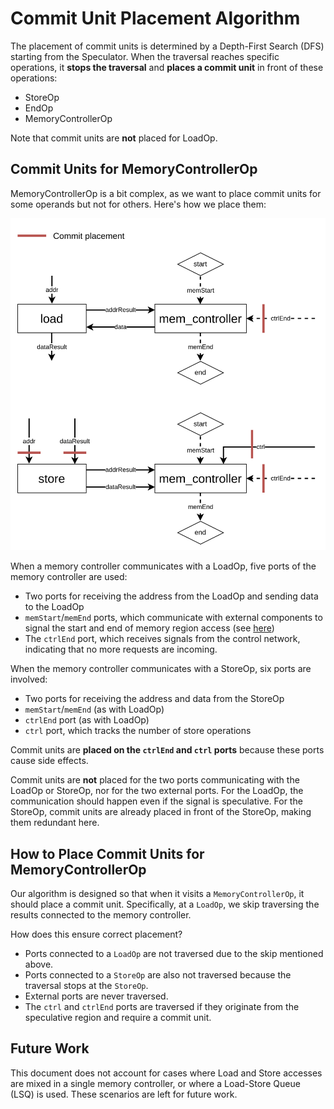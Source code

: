 # Commit Unit Placement Algorithm

The placement of commit units is determined by a Depth-First Search (DFS) starting from the Speculator. When the traversal reaches specific operations, it **stops the traversal** and **places a commit unit** in front of these operations:

- StoreOp
- EndOp
- MemoryControllerOp

Note that commit units are **not** placed for LoadOp.

## Commit Units for MemoryControllerOp

MemoryControllerOp is a bit complex, as we want to place commit units for some operands but not for others. Here's how we place them:

<img alt="MC Commit Unit Placement" src="./Figures/CommitUnitPlacementAlgorithm.png" width="600" />

When a memory controller communicates with a LoadOp, five ports of the memory controller are used:

- Two ports for receiving the address from the LoadOp and sending data to the LoadOp
- `memStart`/`memEnd` ports, which communicate with external components to signal the start and end of memory region access (see [here](https://github.com/EPFL-LAP/dynamatic/blob/dev/shundroid/doc-small-update/docs/Specs/CircuitInterface.md#memory-controls))
- The `ctrlEnd` port, which receives signals from the control network, indicating that no more requests are incoming.

When the memory controller communicates with a StoreOp, six ports are involved:

- Two ports for receiving the address and data from the StoreOp
- `memStart`/`memEnd` (as with LoadOp)
- `ctrlEnd` port (as with LoadOp)
- `ctrl` port, which tracks the number of store operations

Commit units are **placed on the `ctrlEnd` and `ctrl` ports** because these ports cause side effects.

Commit units are **not** placed for the two ports communicating with the LoadOp or StoreOp, nor for the two external ports. For the LoadOp, the communication should happen even if the signal is speculative. For the StoreOp, commit units are already placed in front of the StoreOp, making them redundant here.

## How to Place Commit Units for MemoryControllerOp

Our algorithm is designed so that when it visits a `MemoryControllerOp`, it should place a commit unit. Specifically, at a `LoadOp`, we skip traversing the results connected to the memory controller.

How does this ensure correct placement?

- Ports connected to a `LoadOp` are not traversed due to the skip mentioned above.
- Ports connected to a `StoreOp` are also not traversed because the traversal stops at the `StoreOp`.
- External ports are never traversed.
- The `ctrl` and `ctrlEnd` ports are traversed if they originate from the speculative region and require a commit unit.

## Future Work

This document does not account for cases where Load and Store accesses are mixed in a single memory controller, or where a Load-Store Queue (LSQ) is used. These scenarios are left for future work.
